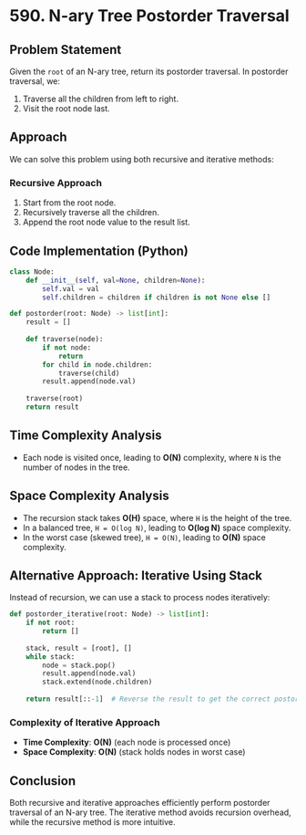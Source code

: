 # 590. N-ary Tree Postorder Traversal

## Problem Statement

Given the `root` of an N-ary tree, return its postorder traversal. In postorder traversal, we:

1. Traverse all the children from left to right.
2. Visit the root node last.

## Approach

We can solve this problem using both recursive and iterative methods:

### Recursive Approach

1. Start from the root node.
2. Recursively traverse all the children.
3. Append the root node value to the result list.

## Code Implementation (Python)

```python
class Node:
    def __init__(self, val=None, children=None):
        self.val = val
        self.children = children if children is not None else []

def postorder(root: Node) -> list[int]:
    result = []
    
    def traverse(node):
        if not node:
            return
        for child in node.children:
            traverse(child)
        result.append(node.val)
    
    traverse(root)
    return result
```

## Time Complexity Analysis

- Each node is visited once, leading to **O(N)** complexity, where `N` is the number of nodes in the tree.

## Space Complexity Analysis

- The recursion stack takes **O(H)** space, where `H` is the height of the tree.
- In a balanced tree, `H = O(log N)`, leading to **O(log N)** space complexity.
- In the worst case (skewed tree), `H = O(N)`, leading to **O(N)** space complexity.

## Alternative Approach: Iterative Using Stack

Instead of recursion, we can use a stack to process nodes iteratively:

```python
def postorder_iterative(root: Node) -> list[int]:
    if not root:
        return []
    
    stack, result = [root], []
    while stack:
        node = stack.pop()
        result.append(node.val)
        stack.extend(node.children)
    
    return result[::-1]  # Reverse the result to get the correct postorder
```

### Complexity of Iterative Approach

- **Time Complexity**: **O(N)** (each node is processed once)
- **Space Complexity**: **O(N)** (stack holds nodes in worst case)

## Conclusion

Both recursive and iterative approaches efficiently perform postorder traversal of an N-ary tree. The iterative method avoids recursion overhead, while the recursive method is more intuitive.